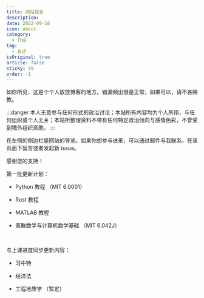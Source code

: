 ```yaml
---
title: 网站信息
description:  
date: 2022-09-16
icon: about
category:
  - 介绍
tag:
  - 自述	
isOriginal: true
article: false
sticky: 99
order: -1
---
```

如你所见，这是个个人放放博客的地方。错漏频出很是正常，如果可以，请不吝赐教。

<!--more-->
:::danger
本人无意参与任何形式的政治讨论；本站所有内容均为个人所用，与任何组织或个人无关；本站所整理资料不带有任何特定政治倾向与感情色彩，不曾受到境外组织资助。
:::

在左侧的侧边栏是网站的导览。如果你想参与进来，可以通过邮件与我联系，在该页面下留言或者发起新 issue。

感谢您的支持！


第一批更新计划：

+ Python 教程 （MIT 6.0001）

+ Rust 教程

+ MATLAB 教程

+ 离散数学与计算机数学基础 （MIT 6.042J）

&nbsp;

与上课进度同步更新内容：

+ 习中特

+ 经济法

+ 工程地质学 （暂定）